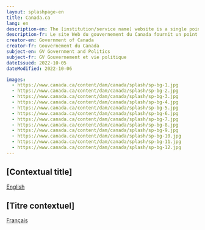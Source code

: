 ```yaml
---
layout: splashpage-en
title: Canada.ca
lang: en
description-en: The [institution/service name] website is a single point of access [contextual description].
description-fr: Le site Web du gouvernement du Canada fournit un point d'accès complet à tous les programmes, services, départements, ministères et organismes du gouvernement du Canada.
creator-en: Government of Canada
creator-fr: Gouvernement du Canada
subject-en: GV Government and Politics
subject-fr: GV Gouvernement et vie politique
dateIssued: 2022-10-05
dateModified: 2022-10-06

images:
  - https://www.canada.ca/content/dam/canada/splash/sp-bg-1.jpg
  - https://www.canada.ca/content/dam/canada/splash/sp-bg-2.jpg
  - https://www.canada.ca/content/dam/canada/splash/sp-bg-3.jpg
  - https://www.canada.ca/content/dam/canada/splash/sp-bg-4.jpg
  - https://www.canada.ca/content/dam/canada/splash/sp-bg-5.jpg
  - https://www.canada.ca/content/dam/canada/splash/sp-bg-6.jpg
  - https://www.canada.ca/content/dam/canada/splash/sp-bg-7.jpg
  - https://www.canada.ca/content/dam/canada/splash/sp-bg-8.jpg
  - https://www.canada.ca/content/dam/canada/splash/sp-bg-9.jpg
  - https://www.canada.ca/content/dam/canada/splash/sp-bg-10.jpg
  - https://www.canada.ca/content/dam/canada/splash/sp-bg-11.jpg
  - https://www.canada.ca/content/dam/canada/splash/sp-bg-12.jpg
---
```

<div class="row wb-eqht-grd">
	<section class="col-sm-6 text-sm-right">
		<h2 class="hght-inhrt h4">[Contextual title]</h2>
		<p><a href="../home/home-en.html" class="btn btn-primary">English</a></p>
	</section>
		<section class="col-sm-6" lang="fr">
		<h2 class="hght-inhrt h4">[Titre contextuel]</h2>
		<p><a href="../home/home-fr.html" class="btn btn-primary">Français</a></p>
	</section>
</div>
